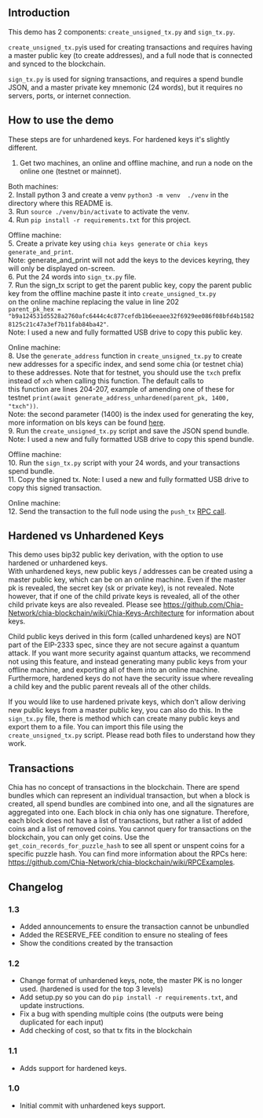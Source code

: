 ## Introduction

This demo has 2 components: `create_unsigned_tx.py` and `sign_tx.py`.  

`create_unsigned_tx.py`is used for creating transactions and requires having a master public key (to create addresses), 
and a full node that is connected and synced to the blockchain.  

`sign_tx.py` is used for signing transactions, and requires a spend bundle JSON, and a master private key mnemonic (24 words), 
but it requires no servers, ports, or internet connection.  

## How to use the demo

These steps are for unhardened keys. For hardened keys it's slightly different.  

1. Get two machines, an online and offline machine, and run a node on the online one (testnet or mainnet).  

Both machines:  
2. Install python 3 and create a venv `python3 -m venv  ./venv` in the directory where this README is.  
3. Run `source ./venv/bin/activate` to activate the venv.  
4. Run `pip install -r requirements.txt` for this project.  

Offline machine:  
5. Create a private key using `chia keys generate` or `chia keys generate_and_print`.  
Note: generate_and_print will not add the keys to the devices keyring, they will only be displayed on-screen.  
6. Put the 24 words into `sign_tx.py` file.  
7. Run the sign_tx script to get the parent public key, copy the parent public key from the offline machine paste it into `create_unsigned_tx.py`  
on the online machine replacing the value in line 202  
`parent_pk_hex = "b9a124531d5528a2760afc6444c4c877cefdb1b6eeaee32f6929ee086f08bfd4b15828125c21c47a3ef7b11fab84ba42"`.  
Note: I used a new and fully formatted USB drive to copy this public key.  

Online machine:  
8. Use the `generate_address` function in `create_unsigned_tx.py` to create new addresses for a specific index, and send some chia (or testnet chia)  
to these addresses. Note that for testnet, you should use the `txch` prefix instead of `xch` when calling this function. The default calls to  
this function are lines 204-207, example of amending one of these for testnet `print(await generate_address_unhardened(parent_pk, 1400, "txch"))`.  
Note: the second parameter (1400) is the index used for generating the key, more information on bls keys can be found [here](https://docs.chia.net/bls-keys/).  
9. Run the `create_unsigned_tx.py` script and save the JSON spend bundle. Note: I used a new and fully formatted USB drive to copy this spend bundle.  

Offline machine:  
10. Run the `sign_tx.py` script with your 24 words, and your transactions spend bundle.  
11. Copy the signed tx. Note: I used a new and fully formatted USB drive to copy this signed transaction.  

Online machine:  
12. Send the transaction to the full node using the `push_tx` [RPC call](https://docs.chia.net/full-node-rpc#push_tx).  

## Hardened vs Unhardened Keys
This demo uses bip32 public key derivation, with the option to use hardened or unhardened keys.  
With unhardened keys, new public keys / addresses can be created using a master
public key, which can be on an online machine. Even if the master pk is revealed, the secret key (sk or private key),
is not revealed. Note however, that if one of the child private keys is revealed, all of the other child private keys
are also revealed. Please see https://github.com/Chia-Network/chia-blockchain/wiki/Chia-Keys-Architecture for information
about keys.

Child public keys derived in this form (called unhardened keys) are NOT part of the EIP-2333 spec, since they are not secure against a quantum
attack. If you want more security against quantum attacks, we recommend not using this feature, and instead generating
many public keys from your offline machine, and exporting all of them into an online machine. Furthermore, hardened
keys do not have the security issue where revealing a child key and the public parent reveals all of the other childs.

If you would like to use hardened private keys, which don't allow deriving new public keys from a master public key,
you can also do this. In the `sign_tx.py` file, there is method which can create many public keys and export them to
a file. You can import this file using the `create_unsigned_tx.py` script. Please read both files to understand how
they work.


## Transactions
Chia has no concept of transactions in the blockchain. There are spend bundles which can represent an individual
transaction, but when a block is created, all spend bundles are combined into one, and all the signatures are 
aggregated into one. Each block in chia only has one signature. Therefore, each block does not have a list
of transactions, but rather a list of added coins and a list of removed coins. You cannot query for transactions on
the blockchain, you can only get coins. Use the `get_coin_records_for_puzzle_hash` to see all spent or unspent
coins for a specific puzzle hash. You can find more information about the RPCs here: https://github.com/Chia-Network/chia-blockchain/wiki/RPCExamples.

## Changelog

### 1.3
- Added announcements to ensure the transaction cannot be unbundled
- Added the RESERVE_FEE condition to ensure no stealing of fees
- Show the conditions created by the transaction

### 1.2
- Change format of unhardened keys, note, the master PK is no longer used. (hardened is used for the top 3 levels)
- Add setup.py so you can do `pip install -r requirements.txt`, and update instructions.
- Fix a bug with spending multiple coins (the outputs were being duplicated for each input)
- Add checking of cost, so that tx fits in the blockchain

### 1.1
- Adds support for hardened keys.

### 1.0
- Initial commit with unhardened keys support.
